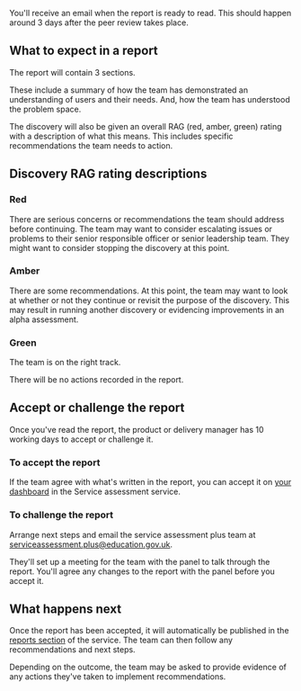 You'll receive an email when the report is ready to read. This should happen around 3 days after the peer review takes place.

## What to expect in a report
The report will contain 3 sections.

These include a summary of how the team has demonstrated an understanding of users and their needs. And, how the team has understood the problem space.

The discovery will also be given an overall RAG (red, amber, green) rating with a description of what this means. This includes specific recommendations the team needs to action.

## Discovery RAG rating descriptions

### Red
There are serious concerns or recommendations the team should address before continuing. The team may want to consider escalating issues or problems to their senior responsible officer or senior leadership team. They might want to consider stopping the discovery at this point.

### Amber
There are some recommendations. At this point, the team may want to look at whether or not they continue or revisit the purpose of the discovery. This may result in running another discovery or evidencing improvements in an alpha assessment.

### Green
The team is on the right track.

There will be no actions recorded in the report. 

## Accept or challenge the report
Once you've read the report, the product or delivery manager has 10 working days to accept or challenge it.

### To accept the report
If the team agree with what's written in the report, you can accept it on [your dashboard](/book) in the Service assessment service.

### To challenge the report
Arrange next steps and email the service assessment plus team at [serviceassessment.plus@education.gov.uk](mailto:serviceassessment.plus@education.gov.uk). 

They'll set up a meeting for the team with the panel to talk through the report. You'll agree any changes to the report with the panel before you accept it.

## What happens next
Once the report has been accepted, it will automatically be published in the [reports section](/reports/) of the service. The team can then follow any recommendations and next steps. 

Depending on the outcome, the team may be asked to provide evidence of any actions they've taken to implement recommendations.
